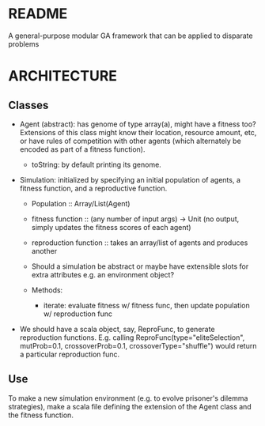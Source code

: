 README
========

A general-purpose modular GA framework that can be applied to disparate problems

ARCHITECTURE
======================

Classes
-------------
  - Agent (abstract): has genome of type array(a), might have a fitness too? Extensions of this class might know their location, resource amount, etc, or have rules of competition with other agents (which alternately be encoded as part of a fitness function).
       - toString: by default printing its genome.
  - Simulation: initialized by specifying an initial population of agents, a fitness function, and a reproductive function. 
	   - Population :: Array/List(Agent)
       - fitness function :: (any number of input args) -> Unit (no output, simply updates the fitness scores of each agent)
	   - reproduction function :: takes an array/list of agents and produces another
	   - Should a simulation be abstract or maybe have extensible slots for extra attributes e.g. an environment object?

	- Methods:
	   - iterate: evaluate fitness w/ fitness func, then update population w/ reproduction func

  - We should have a scala object, say, ReproFunc, to generate reproduction functions. E.g. calling ReproFunc(type="eliteSelection", mutProb=0.1, crossoverProb=0.1, crossoverType="shuffle") would return a particular reproduction func.


Use
-------------

To make a new simulation environment (e.g. to evolve  prisoner's dilemma strategies), make a scala file defining the extension of the Agent class  and the fitness function.


